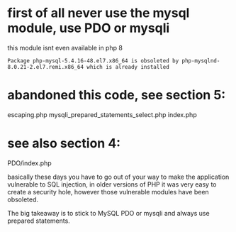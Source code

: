 # first of all never use the mysql module, use PDO or mysqli
this module isnt even available in php 8

```
Package php-mysql-5.4.16-48.el7.x86_64 is obsoleted by php-mysqlnd-8.0.21-2.el7.remi.x86_64 which is already installed
```

# abandoned this code, see section 5:
escaping.php
mysqli_prepared_statements_select.php
index.php

# see also section 4:
PDO/index.php

basically these days you have to go out of your way to make the application vulnerable to SQL injection,
in older versions of PHP it was very easy to create a security hole, however those vulnerable modules have been obsoleted.

The big takeaway is to stick to MySQL PDO or mysqli and always use prepared statements.
